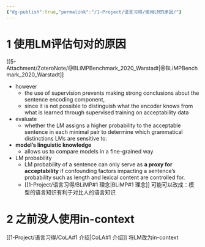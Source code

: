 ```yaml
---
{"dg-publish":true,"permalink":"/1-Project/语言习得/使用LM的原因/"}
---
```


# 1 使用LM评估句对的原因
[[5-Attachment/ZoteroNote/@BLiMPBenchmark_2020_Warstadt\|@BLiMPBenchmark_2020_Warstadt]]
- however
	- the use of supervision prevents making strong conclusions about the sentence encoding component,
	- since it is not possible to distinguish what the encoder knows from what is learned through supervised training on acceptability data
- evaluate
	- whether the LM assigns a higher probability to the acceptable sentence in each minimal pair to determine which grammatical distinctions LMs are sensitive to.
- **model’s linguistic knowledge**
	- allows us to compare models in a fine-grained way
- LM probability
	- LM probability of a sentence can only serve as **a proxy for acceptability** if confounding factors impacting a sentence’s probability such as length and lexical content are controlled for.
	- [[1-Project/语言习得/BLiMP#1 理念\|BLiMP#1 理念]]
可能可以改成：模型的语言知识有利于对比人的语言知识
# 2 之前没人使用in-context
[[1-Project/语言习得/CoLA#1 介绍\|CoLA#1 介绍]]
将LM改为in-context
